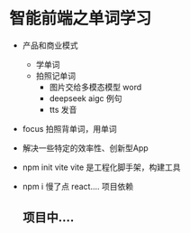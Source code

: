 # 智能前端之单词学习
- 产品和商业模式
  - 学单词 
  - 拍照记单词
    - 图片交给多模态模型 word
    - deepseek aigc 例句
    - tts 发音 
- focus
  拍照背单词，用单词 
- 解决一些特定的效率性、创新型App 

- npm init vite 
  vite 是工程化脚手架，构建工具
- npm i 慢了点
  react.... 项目依赖

  ## 项目中....